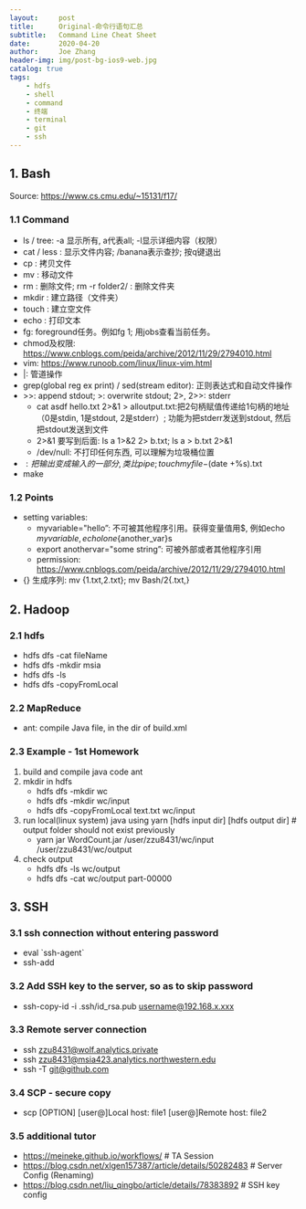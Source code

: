 ```yaml
---
layout:     post
title:      Original-命令行语句汇总
subtitle:   Command Line Cheat Sheet
date:       2020-04-20
author:     Joe Zhang
header-img: img/post-bg-ios9-web.jpg
catalog: true
tags:
    - hdfs
    - shell
    - command
    - 终端
    - terminal
    - git
    - ssh 
---
```


## 1. Bash
Source: <https://www.cs.cmu.edu/~15131/f17/>

### 1.1 Command
* ls / tree: -a 显示所有, a代表all; -l显示详细内容（权限）
* cat / less <filename>: 显示文件内容; /banana表示查抄; 按q键退出
* cp <source> <destination>: 拷贝文件
* mv <source> <destination>: 移动文件
* rm <filename>: 删除文件; rm -r folder2/ : 删除文件夹
* mkdir <directory>: 建立路径（文件夹）
* touch <file>: 建立空文件
* echo <text>: 打印文本
* fg: foreground任务。例如fg 1; 用jobs查看当前任务。
* chmod及权限: <https://www.cnblogs.com/peida/archive/2012/11/29/2794010.html>
* vim: https://www.runoob.com/linux/linux-vim.html
* |: 管道操作
* grep(global reg ex print) / sed(stream editor): 正则表达式和自动文件操作
* &gt;&gt;: append stdout; >: overwrite stdout; 2>, 2>>: stderr
    - cat asdf hello.txt 2>&1 > alloutput.txt:把2句柄赋值传递给1句柄的地址（0是stdin, 1是stdout, 2是stderr）; 功能为把stderr发送到stdout, 然后把stdout发送到文件
    - 2>&1 要写到后面: ls a 1>&2 2> b.txt; ls a > b.txt 2>&1
    - /dev/null: 不打印任何东西, 可以理解为垃圾桶位置
* $: 把输出变成输入的一部分, 类比pipe; touch myfile-$(date +%s).txt
* make

### 1.2 Points
* setting variables:
    - myvariable="hello”: 不可被其他程序引用。获得变量值用$, 例如echo $myvariable,  echo lone${another_var}s    
    - export anothervar="some string”: 可被外部或者其他程序引用
    - permission: <https://www.cnblogs.com/peida/archive/2012/11/29/2794010.html>
* {} 生成序列: mv {1.txt,2.txt}; mv Bash/2{.txt,}

## 2. Hadoop
### 2.1 hdfs
* hdfs dfs -cat fileName
* hdfs dfs -mkdir msia
* hdfs dfs -ls
* hdfs dfs -copyFromLocal <localdir> <serverdir>

### 2.2 MapReduce
* ant: compile Java file, in the dir of build.xml

### 2.3 Example - 1st Homework
1. build and compile java code
ant
2. mkdir in hdfs  
    * hdfs dfs -mkdir wc   
    * hdfs dfs -mkdir wc/input   
    * hdfs dfs -copyFromLocal text.txt wc/input   
3. run local(linux system) java using yarn [hdfs input dir] [hdfs output dir]  # output folder should not exist previously   
    * yarn jar WordCount.jar /user/zzu8431/wc/input /user/zzu8431/wc/output   
4. check output  
    * hdfs dfs -ls wc/output  
    * hdfs dfs -cat wc/output part-00000   

## 3. SSH
### 3.1 ssh connection without entering password
* eval \`ssh-agent\`  
* ssh-add 

### 3.2 Add SSH key to the server, so as to skip password
* ssh-copy-id -i .ssh/id_rsa.pub  username@192.168.x.xxx

### 3.3 Remote server connection
* ssh zzu8431@wolf.analytics.private
* ssh zzu8431@msia423.analytics.northwestern.edu
* ssh -T git@github.com

### 3.4 SCP - secure copy
* scp [OPTION] [user@]Local host: file1 [user@]Remote host: file2

### 3.5 additional tutor
* <https://meineke.github.io/workflows/>   # TA Session
* <https://blog.csdn.net/xlgen157387/article/details/50282483>   # Server Config (Renaming)
* <https://blog.csdn.net/liu_qingbo/article/details/78383892>   # SSH key config